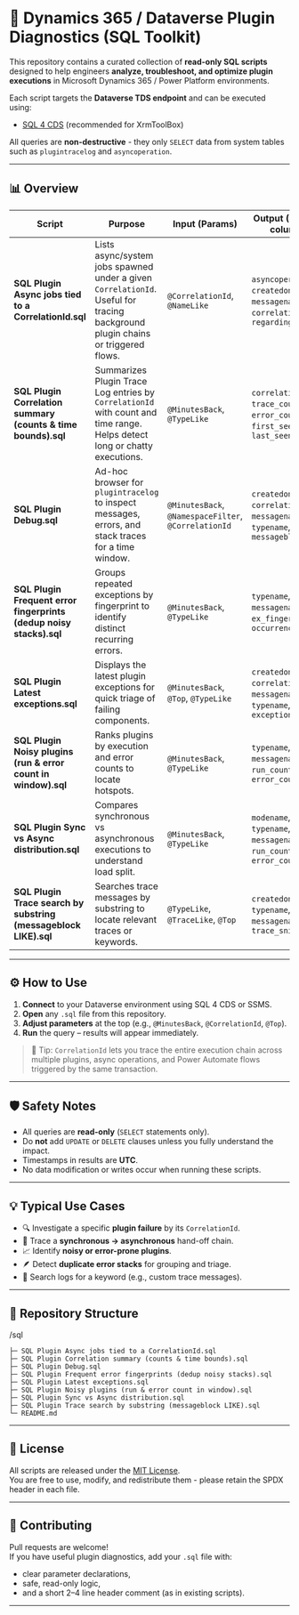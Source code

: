 # 🧩 Dynamics 365 / Dataverse Plugin Diagnostics (SQL Toolkit)

This repository contains a curated collection of **read-only SQL scripts** designed to help engineers **analyze, troubleshoot, and optimize plugin executions** in Microsoft Dynamics 365 / Power Platform environments.

Each script targets the **Dataverse TDS endpoint** and can be executed using:
- [SQL 4 CDS](https://github.com/MarkMpn/Sql4Cds) (recommended for XrmToolBox)

All queries are **non-destructive** - they only `SELECT` data from system tables such as `plugintracelog` and `asyncoperation`.

---

## 📊 Overview

| Script | Purpose | Input (Params) | Output (Selected columns) |
|--------|----------|----------------|----------------------------|
| **SQL Plugin Async jobs tied to a CorrelationId.sql** | Lists async/system jobs spawned under a given `CorrelationId`. Useful for tracing background plugin chains or triggered flows. | `@CorrelationId`, `@NameLike` | `asyncoperationid`, `createdon`, `name`, `messagename`, `correlationid`, `regardingobjectid` |
| **SQL Plugin Correlation summary (counts & time bounds).sql** | Summarizes Plugin Trace Log entries by `CorrelationId` with count and time range. Helps detect long or chatty executions. | `@MinutesBack`, `@TypeLike` | `correlationid`, `trace_count`, `error_count`, `first_seen`, `last_seen` |
| **SQL Plugin Debug.sql** | Ad-hoc browser for `plugintracelog` to inspect messages, errors, and stack traces for a time window. | `@MinutesBack`, `@NamespaceFilter`, `@CorrelationId` | `createdon`, `correlationid`, `messagename`, `typename`, `messageblock` |
| **SQL Plugin Frequent error fingerprints (dedup noisy stacks).sql** | Groups repeated exceptions by fingerprint to identify distinct recurring errors. | `@MinutesBack`, `@TypeLike` | `typename`, `messagename`, `ex_fingerprint`, `occurrences` |
| **SQL Plugin Latest exceptions.sql** | Displays the latest plugin exceptions for quick triage of failing components. | `@MinutesBack`, `@Top`, `@TypeLike` | `createdon`, `correlationid`, `messagename`, `typename`, `exception_snippet` |
| **SQL Plugin Noisy plugins (run & error count in window).sql** | Ranks plugins by execution and error counts to locate hotspots. | `@MinutesBack`, `@TypeLike` | `typename`, `messagename`, `run_count`, `error_count` |
| **SQL Plugin Sync vs Async distribution.sql** | Compares synchronous vs asynchronous executions to understand load split. | `@MinutesBack`, `@TypeLike` | `modename`, `typename`, `messagename`, `run_count`, `error_count` |
| **SQL Plugin Trace search by substring (messageblock LIKE).sql** | Searches trace messages by substring to locate relevant traces or keywords. | `@TypeLike`, `@TraceLike`, `@Top` | `createdon`, `typename`, `messagename`, `trace_snippet` |

---

## ⚙️ How to Use

1. **Connect** to your Dataverse environment using SQL 4 CDS or SSMS.
2. **Open** any `.sql` file from this repository.  
3. **Adjust parameters** at the top (e.g., `@MinutesBack`, `@CorrelationId`, `@Top`).  
4. **Run** the query – results will appear immediately.

> 🧠 Tip: `CorrelationId` lets you trace the entire execution chain across multiple plugins, async operations, and Power Automate flows triggered by the same transaction.

---

## 🛡️ Safety Notes

- All queries are **read-only** (`SELECT` statements only).  
- Do **not** add `UPDATE` or `DELETE` clauses unless you fully understand the impact.  
- Timestamps in results are **UTC**.  
- No data modification or writes occur when running these scripts.

---

## 💡 Typical Use Cases

- 🔍 Investigate a specific **plugin failure** by its `CorrelationId`.  
- 🧵 Trace a **synchronous → asynchronous** hand-off chain.  
- 📈 Identify **noisy or error-prone plugins**.  
- 🪶 Detect **duplicate error stacks** for grouping and triage.  
- 🧭 Search logs for a keyword (e.g., custom trace messages).

---

## 🧱 Repository Structure

/sql
```
├─ SQL Plugin Async jobs tied to a CorrelationId.sql
├─ SQL Plugin Correlation summary (counts & time bounds).sql
├─ SQL Plugin Debug.sql
├─ SQL Plugin Frequent error fingerprints (dedup noisy stacks).sql
├─ SQL Plugin Latest exceptions.sql
├─ SQL Plugin Noisy plugins (run & error count in window).sql
├─ SQL Plugin Sync vs Async distribution.sql
├─ SQL Plugin Trace search by substring (messageblock LIKE).sql
└─ README.md
```


---

## 🧾 License

All scripts are released under the [MIT License](LICENSE).  
You are free to use, modify, and redistribute them - please retain the SPDX header in each file.

---

## 🤝 Contributing

Pull requests are welcome!  
If you have useful plugin diagnostics, add your `.sql` file with:
- clear parameter declarations,
- safe, read-only logic,
- and a short 2–4 line header comment (as in existing scripts).

---
